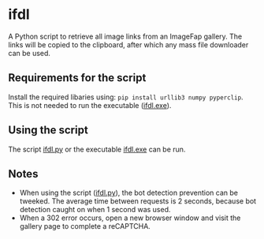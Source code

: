 # ifdl
A Python script to retrieve all image links from an ImageFap gallery. The links will be copied to the clipboard, after which any mass file downloader can be used. 

## Requirements for the script
Install the required libaries using: ```pip install urllib3 numpy pyperclip```. This is not needed to run the executable ([ifdl.exe](ifdl.exe)).

## Using the script
The script [ifdl.py](ifdl.py) or the executable [ifdl.exe](ifdl.exe) can be run. 

## Notes
- When using the script ([ifdl.py](ifdl.py)), the bot detection prevention can be tweeked. The average time between requests is 2 seconds, because bot detection caught on when 1 second was used.
- When a 302 error occurs, open a new browser window and visit the gallery page to complete a reCAPTCHA. 
